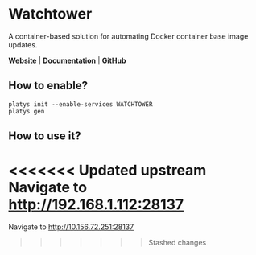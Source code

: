 # Watchtower

A container-based solution for automating Docker container base image updates. 

**[Website](https://containrrr.dev/watchtower/)** | **[Documentation](https://containrrr.dev/watchtower/)** | **[GitHub](https://github.com/containrrr/watchtower)**

## How to enable?

```
platys init --enable-services WATCHTOWER
platys gen
```

## How to use it?

<<<<<<< Updated upstream
Navigate to <http://192.168.1.112:28137>
=======
Navigate to <http://10.156.72.251:28137>
>>>>>>> Stashed changes
